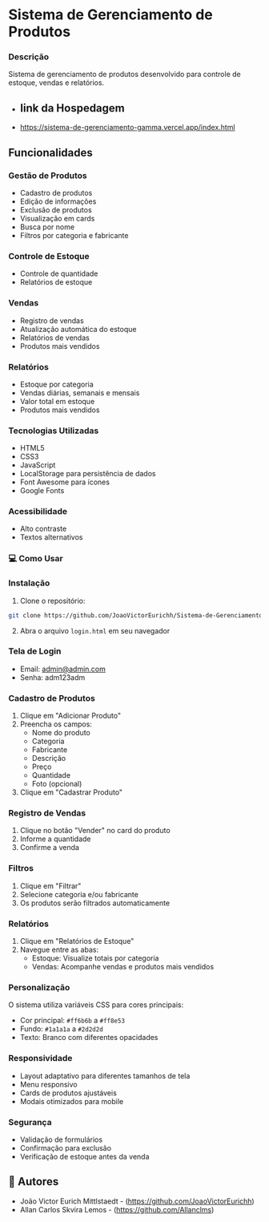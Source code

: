 # Sistema de Gerenciamento de Produtos

### Descrição
Sistema de gerenciamento de produtos desenvolvido para controle de estoque, vendas e relatórios.


- ## link da Hospedagem
- https://sistema-de-gerenciamento-gamma.vercel.app/index.html


## Funcionalidades

### Gestão de Produtos
- Cadastro de produtos
- Edição de informações
- Exclusão de produtos
- Visualização em cards
- Busca por nome
- Filtros por categoria e fabricante

### Controle de Estoque
- Controle de quantidade
- Relatórios de estoque

### Vendas
- Registro de vendas
- Atualização automática do estoque
- Relatórios de vendas
- Produtos mais vendidos

### Relatórios
- Estoque por categoria
- Vendas diárias, semanais e mensais
- Valor total em estoque
- Produtos mais vendidos

### Tecnologias Utilizadas
- HTML5
- CSS3
- JavaScript
- LocalStorage para persistência de dados
- Font Awesome para ícones
- Google Fonts

### Acessibilidade
- Alto contraste
- Textos alternativos

### 💻 Como Usar

### Instalação
1. Clone o repositório:
```bash
git clone https://github.com/JoaoVictorEurichh/Sistema-de-Gerenciamento.git
```

2. Abra o arquivo `login.html` em seu navegador

### Tela de Login
- Email: admin@admin.com
- Senha: adm123adm

### Cadastro de Produtos
1. Clique em "Adicionar Produto"
2. Preencha os campos:
   - Nome do produto
   - Categoria
   - Fabricante
   - Descrição
   - Preço
   - Quantidade
   - Foto (opcional)
3. Clique em "Cadastrar Produto"

### Registro de Vendas
1. Clique no botão "Vender" no card do produto
2. Informe a quantidade
3. Confirme a venda

### Filtros
1. Clique em "Filtrar"
2. Selecione categoria e/ou fabricante
3. Os produtos serão filtrados automaticamente

### Relatórios
1. Clique em "Relatórios de Estoque"
2. Navegue entre as abas:
   - Estoque: Visualize totais por categoria
   - Vendas: Acompanhe vendas e produtos mais vendidos

### Personalização
O sistema utiliza variáveis CSS para cores principais:
- Cor principal: `#ff6b6b` a `#ff8e53`
- Fundo: `#1a1a1a` a `#2d2d2d`
- Texto: Branco com diferentes opacidades

### Responsividade
- Layout adaptativo para diferentes tamanhos de tela
- Menu responsivo
- Cards de produtos ajustáveis
- Modais otimizados para mobile

### Segurança
- Validação de formulários
- Confirmação para exclusão
- Verificação de estoque antes da venda

## 👥 Autores
- João Victor Eurich Mittlstaedt - (https://github.com/JoaoVictorEurichh)
- Allan Carlos Skvira Lemos - (https://github.com/Allanclms)
